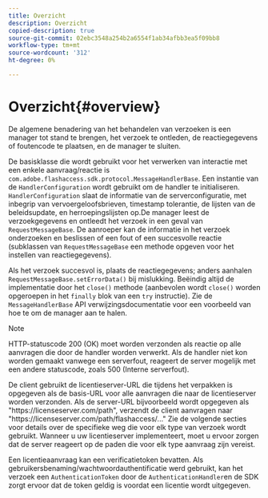```yaml
---
title: Overzicht
description: Overzicht
copied-description: true
source-git-commit: 02ebc3548a254b2a6554f1ab34afbb3ea5f09bb8
workflow-type: tm+mt
source-wordcount: '312'
ht-degree: 0%

---
```


# Overzicht{#overview}

De algemene benadering van het behandelen van verzoeken is een manager tot stand te brengen, het verzoek te ontleden, de reactiegegevens of foutencode te plaatsen, en de manager te sluiten.

De basisklasse die wordt gebruikt voor het verwerken van interactie met een enkele aanvraag/reactie is `com.adobe.flashaccess.sdk.protocol.MessageHandlerBase`. Een instantie van de `HandlerConfiguration` wordt gebruikt om de handler te initialiseren. `HandlerConfiguration` slaat de informatie van de serverconfiguratie, met inbegrip van vervoergeloofsbrieven, timestamp tolerantie, de lijsten van de beleidsupdate, en herroepingslijsten op.De manager leest de verzoekgegevens en ontleedt het verzoek in een geval van `RequestMessageBase`. De aanroeper kan de informatie in het verzoek onderzoeken en beslissen of een fout of een succesvolle reactie (subklassen van `RequestMessageBase` een methode opgeven voor het instellen van reactiegegevens).

Als het verzoek succesvol is, plaats de reactiegegevens; anders aanhalen `RequestMessageBase.setErrorData()` bij mislukking. Beëindig altijd de implementatie door het `close()` methode (aanbevolen wordt `close()` worden opgeroepen in het `finally` blok van een `try` instructie). Zie de `MessageHandlerBase` API verwijzingsdocumentatie voor een voorbeeld van hoe te om de manager aan te halen.

>[!NOTE]
>
>HTTP-statuscode 200 (OK) moet worden verzonden als reactie op alle aanvragen die door de handler worden verwerkt. Als de handler niet kon worden gemaakt vanwege een serverfout, reageert de server mogelijk met een andere statuscode, zoals 500 (Interne serverfout).

De client gebruikt de licentieserver-URL die tijdens het verpakken is opgegeven als de basis-URL voor alle aanvragen die naar de licentieserver worden verzonden. Als de server-URL bijvoorbeeld wordt opgegeven als &quot;ht<span></span>tps://licenseserver.com/path&quot;, verzendt de client aanvragen naar &quot;ht<span></span>tps://licenseserver.com/path/flashaccess/...&quot; Zie de volgende secties voor details over de specifieke weg die voor elk type van verzoek wordt gebruikt. Wanneer u uw licentieserver implementeert, moet u ervoor zorgen dat de server reageert op de paden die voor elk type aanvraag zijn vereist.

Een licentieaanvraag kan een verificatietoken bevatten. Als gebruikersbenaming/wachtwoordauthentificatie werd gebruikt, kan het verzoek een `AuthenticationToken` door de `AuthenticationHandler`en de SDK zorgt ervoor dat de token geldig is voordat een licentie wordt uitgegeven.
